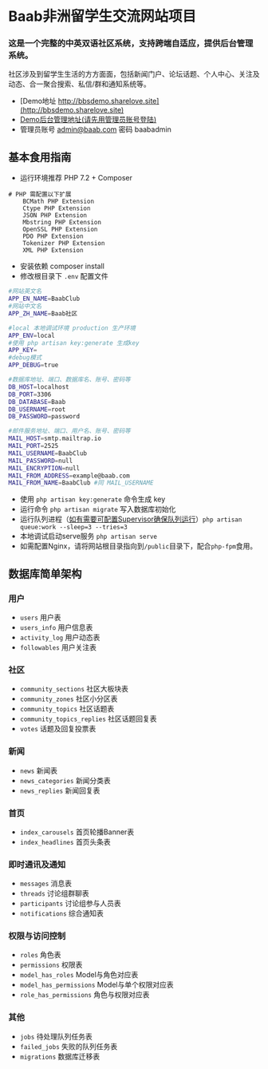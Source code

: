 # Baab非洲留学生交流网站项目
### 这是一个完整的中英双语社区系统，支持跨端自适应，提供后台管理系统。
社区涉及到留学生生活的方方面面，包括新闻门户、论坛话题、个人中心、关注及动态、合一聚合搜索、私信/群和通知系统等。

+ [Demo地址 http://bbsdemo.sharelove.site](http://bbsdemo.sharelove.site)
+ [Demo后台管理地址(请先用管理员账号登陆)](http://bbsdemo.sharelove.site/admin)
+ 管理员账号 admin@baab.com 密码 baabadmin
## 基本食用指南
* 运行环境推荐 PHP 7.2 + Composer
```
# PHP 需配置以下扩展
    BCMath PHP Extension
    Ctype PHP Extension
    JSON PHP Extension
    Mbstring PHP Extension
    OpenSSL PHP Extension
    PDO PHP Extension
    Tokenizer PHP Extension
    XML PHP Extension
```
* 安装依赖 composer install
* 修改根目录下 `.env` 配置文件
``` bash
#网站英文名
APP_EN_NAME=BaabClub
#网站中文名
APP_ZH_NAME=Baab社区

#local 本地调试环境 production 生产环境
APP_ENV=local
#使用 php artisan key:generate 生成key
APP_KEY=
#debug模式
APP_DEBUG=true

#数据库地址、端口、数据库名、账号、密码等
DB_HOST=localhost
DB_PORT=3306
DB_DATABASE=Baab
DB_USERNAME=root
DB_PASSWORD=password

#邮件服务地址、端口、用户名、账号、密码等
MAIL_HOST=smtp.mailtrap.io
MAIL_PORT=2525
MAIL_USERNAME=BaabClub
MAIL_PASSWORD=null
MAIL_ENCRYPTION=null
MAIL_FROM_ADDRESS=example@baab.com
MAIL_FROM_NAME=BaabClub #同 MAIL_USERNAME
```
* 使用 `php artisan key:generate` 命令生成 key
* 运行命令 `php artisan migrate` 写入数据库初始化
* 运行队列进程（[如有需要可配置Supervisor确保队列运行](https://laravel.com/docs/6.x/queues#supervisor-configuration)）`php artisan queue:work --sleep=3 --tries=3`
* 本地调试启动serve服务 `php artisan serve`
* 如需配置Nginx，请将网站根目录指向到`/public`目录下，配合`php-fpm`食用。 

## 数据库简单架构
### 用户
* `users` 用户表
* `users_info` 用户信息表
* `activity_log` 用户动态表
* `followables` 用户关注表
### 社区
* `community_sections` 社区大板块表
* `community_zones` 社区小分区表
* `community_topics` 社区话题表
* `community_topics_replies` 社区话题回复表
* `votes` 话题及回复投票表
### 新闻
* `news` 新闻表
* `news_categories` 新闻分类表
* `news_replies` 新闻回复表
### 首页
* `index_carousels` 首页轮播Banner表
* `index_headlines` 首页头条表
### 即时通讯及通知
* `messages` 消息表
* `threads` 讨论组群聊表
* `participants` 讨论组参与人员表
* `notifications` 综合通知表
### 权限与访问控制
* `roles` 角色表
* `permissions` 权限表
* `model_has_roles` Model与角色对应表
* `model_has_permissions` Model与单个权限对应表
* `role_has_permissions` 角色与权限对应表
### 其他
* `jobs` 待处理队列任务表
* `failed_jobs` 失败的队列任务表
* `migrations` 数据库迁移表
